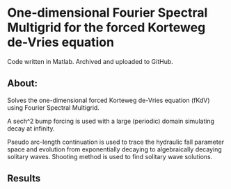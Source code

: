 # One-dimensional Fourier Spectral Multigrid for the forced Korteweg de-Vries equation

Code written in Matlab. Archived and uploaded to GitHub.

## About:
Solves the one-dimensional forced Korteweg de-Vries equation (fKdV) using Fourier Spectral Multigrid.

A sech^2 bump forcing is used with a large (periodic) domain simulating decay at infinity.

Pseudo arc-length continuation is used to trace the hydraulic fall parameter space and evolution from exponentially decaying to algebraically decaying solitary waves. Shooting method is used to find solitary wave solutions.

## Results

